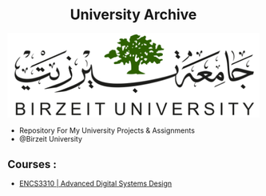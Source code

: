  <H1 align="center" > <strong> University Archive </strong> </H1>
 
 
  ![](BZU.png)
  - Repository For My University Projects & Assignments 
  - @Birzeit University  
## Courses :
  * [ENCS3310 | Advanced Digital Systems Design](https://github.com/Tariq0Odeh/University/tree/main/ENCS3310%20-%20Advanced%20Digital%20Systems%20Design) 
